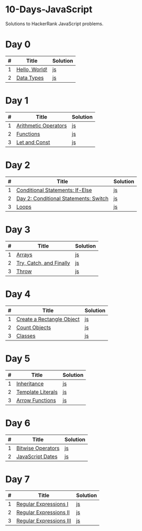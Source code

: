 # 10-Days-JavaScript
Solutions to HackerRank JavaScript problems.

<h1>Day 0</h1>

<table>
    <thead>
        <tr>
            <th>#</th>
            <th>Title</th>
            <th>Solution</th>
        </tr>
    </thead>
    <tbody>
        <tr>
            <td>1</td>
            <td><a href="https://www.hackerrank.com/challenges/js10-hello-world/problem">Hello, World!</a></td>
            <td><a href="https://github.com/djeada/10-Days-JavaScript/blob/master/src/day0/hello_world.js">js</a></td>
        </tr>
        <tr>
            <td>2</td>
            <td><a href="https://www.hackerrank.com/challenges/js10-data-types/problem">Data Types</a></td>
            <td><a href="https://github.com/djeada/10-Days-JavaScript/blob/master/src/day0/data_types.js">js</a></td>
        </tr>
    </tbody>
</table>

<h1>Day 1</h1>

<table>
    <thead>
        <tr>
            <th>#</th>
            <th>Title</th>
            <th>Solution</th>
        </tr>
    </thead>
    <tbody>
        <tr>
            <td>1</td>
            <td><a href="https://www.hackerrank.com/challenges/js10-arithmetic-operators/problem">Arithmetic Operators</a></td>
            <td><a href="https://github.com/djeada/10-Days-JavaScript/blob/master/src/day1/arithmetic_operators.js">js</a></td>
        </tr>
        <tr>
            <td>2</td>
            <td><a href="https://www.hackerrank.com/challenges/js10-function/problem">Functions</a></td>
            <td><a href="https://github.com/djeada/10-Days-JavaScript/blob/master/src/day1/functions.js">js</a></td>
        </tr>
        <tr>
            <td>3</td>
            <td><a href="https://www.hackerrank.com/challenges/js10-let-and-const/problem">Let and Const</a></td>
            <td><a href="https://github.com/djeada/10-Days-JavaScript/blob/master/src/day1/let_and_const.js">js</a></td>
        </tr>
    </tbody>
</table>

<h1>Day 2</h1>

<table>
    <thead>
        <tr>
            <th>#</th>
            <th>Title</th>
            <th>Solution</th>
        </tr>
    </thead>
    <tbody>
        <tr>
            <td>1</td>
            <td><a href="https://www.hackerrank.com/challenges/js10-if-else/problem">Conditional Statements: If-Else</a></td>
            <td><a href="https://github.com/djeada/10-Days-JavaScript/blob/master/src/day2/conditional_statements_if-else.js">js</a></td>
        </tr>
        <tr>
            <td>2</td>
            <td><a href="https://www.hackerrank.com/challenges/js10-switch/problem">Day 2: Conditional Statements: Switch</a></td>
            <td><a href="https://github.com/djeada/10-Days-JavaScript/blob/master/src/day2/conditional_statements_switch.js">js</a></td>
        </tr>
        <tr>
            <td>3</td>
            <td><a href="https://www.hackerrank.com/challenges/js10-loops/problem">Loops</a></td>
            <td><a href="https://github.com/djeada/10-Days-JavaScript/blob/master/src/day2/loops.js">js</a></td>
        </tr>
    </tbody>
</table>

<h1>Day 3</h1>

<table>
    <thead>
        <tr>
            <th>#</th>
            <th>Title</th>
            <th>Solution</th>
        </tr>
    </thead>
    <tbody>
        <tr>
            <td>1</td>
            <td><a href="https://www.hackerrank.com/challenges/js10-arrays/problem">Arrays</a></td>
            <td><a href="https://github.com/djeada/10-Days-JavaScript/blob/master/src/day3/arrays.js">js</a></td>
        </tr>
        <tr>
            <td>2</td>
            <td><a href="https://www.hackerrank.com/challenges/js10-try-catch-and-finally/problem">Try, Catch, and Finally</a></td>
            <td><a href="https://github.com/djeada/10-Days-JavaScript/blob/master/src/day3/try_catch_and_finally.js">js</a></td>
        </tr>
        <tr>
            <td>3</td>
            <td><a href="https://www.hackerrank.com/challenges/js10-throw/problem">Throw</a></td>
            <td><a href="https://github.com/djeada/10-Days-JavaScript/blob/master/src/day3/throw.js">js</a></td>
        </tr>
    </tbody>
</table>

<h1>Day 4</h1>

<table>
    <thead>
        <tr>
            <th>#</th>
            <th>Title</th>
            <th>Solution</th>
        </tr>
    </thead>
    <tbody>
        <tr>
            <td>1</td>
            <td><a href="https://www.hackerrank.com/challenges/js10-objects/problem">Create a Rectangle Object</a></td>
            <td><a href="https://github.com/djeada/10-Days-JavaScript/blob/master/src/day4/create_a_rectangle_object.js">js</a></td>
        </tr>
        <tr>
            <td>2</td>
            <td><a href="https://www.hackerrank.com/challenges/js10-count-objects/problem">Count Objects</a></td>
            <td><a href="https://github.com/djeada/10-Days-JavaScript/blob/master/src/day4/count_objects.js">js</a></td>
        </tr>
        <tr>
            <td>3</td>
            <td><a href="https://www.hackerrank.com/challenges/js10-class/problem">Classes</a></td>
            <td><a href="https://github.com/djeada/10-Days-JavaScript/blob/master/src/day4/classes.js">js</a></td>
        </tr>
    </tbody>
</table>

<h1>Day 5</h1>

<table>
    <thead>
        <tr>
            <th>#</th>
            <th>Title</th>
            <th>Solution</th>
        </tr>
    </thead>
    <tbody>
        <tr>
            <td>1</td>
            <td><a href="https://www.hackerrank.com/challenges/js10-inheritance/problem">Inheritance</a></td>
            <td><a href="https://github.com/djeada/10-Days-JavaScript/blob/master/src/day5/inheritance.js">js</a></td>
        </tr>
        <tr>
            <td>2</td>
            <td><a href="https://www.hackerrank.com/challenges/js10-template-literals/problem">Template Literals</a></td>
            <td><a href="https://github.com/djeada/10-Days-JavaScript/blob/master/src/day5/template_literals.js">js</a></td>
        </tr>
        <tr>
            <td>3</td>
            <td><a href="https://www.hackerrank.com/challenges/js10-arrows/problem">Arrow Functions</a></td>
            <td><a href="https://github.com/djeada/10-Days-JavaScript/blob/master/src/day5/arrow_functions.js">js</a></td>
        </tr>
    </tbody>
</table>

<h1>Day 6</h1>

<table>
    <thead>
        <tr>
            <th>#</th>
            <th>Title</th>
            <th>Solution</th>
        </tr>
    </thead>
    <tbody>
        <tr>
            <td>1</td>
            <td><a href="https://www.hackerrank.com/challenges/js10-bitwise/problem">Bitwise Operators</a></td>
            <td><a href="https://github.com/djeada/10-Days-JavaScript/blob/master/src/day6/bitwise_operators.js">js</a></td>
        </tr>
        <tr>
            <td>2</td>
            <td><a href="https://www.hackerrank.com/challenges/js10-date/problem">JavaScript Dates</a></td>
            <td><a href="https://github.com/djeada/10-Days-JavaScript/blob/master/src/day6/javascript_dates.js">js</a></td>
        </tr>
    </tbody>
</table>

<h1>Day 7</h1>

<table>
    <thead>
        <tr>
            <th>#</th>
            <th>Title</th>
            <th>Solution</th>
        </tr>
    </thead>
    <tbody>
        <tr>
            <td>1</td>
            <td><a href="https://www.hackerrank.com/challenges/js10-regexp-1/problem">Regular Expressions I</a></td>
            <td><a href="https://github.com/djeada/10-Days-JavaScript/blob/master/src/day7/regular_expressions_i.js">js</a></td>
        </tr>
        <tr>
            <td>2</td>
            <td><a href="https://www.hackerrank.com/challenges/js10-regexp-2/problem">Regular Expressions II</a></td>
            <td><a href="https://github.com/djeada/10-Days-JavaScript/blob/master/src/day7/regular_expressions_ii.js">js</a></td>
        </tr>
        <tr>
            <td>3</td>
            <td><a href="https://www.hackerrank.com/challenges/js10-regexp-3/problem">Regular Expressions III</a></td>
            <td><a href="https://github.com/djeada/10-Days-JavaScript/blob/master/src/day7/regular_expressions_iii.js">js</a></td>
        </tr>
    </tbody>
</table>
